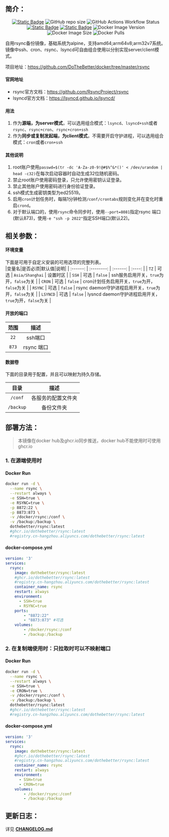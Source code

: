 ## 简介：
<p align="center">
<a target="_blank" href="https://github.com/DoTheBetter/docker/tree/master/rsync"><img alt="Static Badge" src="https://img.shields.io/badge/Github-DoTheBetter%2Fdocker-brightgreen"></a>
<img alt="GitHub repo size" src="https://img.shields.io/github/repo-size/DoTheBetter/docker?label=GitHub%20repo%20size">
<img alt="GitHub Actions Workflow Status" src="https://img.shields.io/github/actions/workflow/status/DoTheBetter/docker/DockerBuild_rsync.yml?label=GitHub%20Actions%20Workflow%20Status">
<br>
<a target="_blank" href="https://github.com/DoTheBetter/docker/pkgs/container/rsync"><img alt="Static Badge" src="https://img.shields.io/badge/ghcr.io-dothebetter%2Frsync-brightgreen"></a>
<a target="_blank" href="https://hub.docker.com/r/dothebetter/rsync"><img alt="Static Badge" src="https://img.shields.io/badge/docker.io-dothebetter%2Frsync-brightgreen"></a>
<img alt="Docker Image Version" src="https://img.shields.io/docker/v/dothebetter/rsync?label=Image%20Version">
<img alt="Docker Image Size" src="https://img.shields.io/docker/image-size/dothebetter/rsync?label=Image%20Size">
<img alt="Docker Pulls" src="https://img.shields.io/docker/pulls/dothebetter/rsync?label=Docker%20Pulls">
</p>

自用rsync备份镜像，基础系统为alpine，支持amd64;arm64v8;arm32v7系统。  镜像中ssh、cron、rsync、lsyncd可自由组合使用以分别实现server/client模式。 

项目地址：https://github.com/DoTheBetter/docker/tree/master/rsync

#### 官网地址

* rsync官方文档：https://github.com/RsyncProject/rsync
* lsyncd官方文档：https://lsyncd.github.io/lsyncd/

#### 用法

1. 作为**源端，为server模式**，可以选用组合模式：`lsyncd`、`lsyncd+ssh`或者`rsync`、`rsync+cron`、`rsync+cron+ssh`
2. 作为**同步或复制发起端，为client模式**，不需要开启守护进程，可以选用组合模式：`cron`或者`cron+ssh`

#### 其他说明
1. root账户使用`passwd=$(tr -dc 'A-Za-z0-9!@#$%^&*()' < /dev/urandom | head -c32)`在每次启动容器时自动生成32位随机密码。
2. 禁止root账户使用密码登录，只允许使用密钥认证登录。
3. 禁止其他账户使用密码进行身份验证登录。
4. ssh模式生成密钥类型为ed25519。
5. 启用`cron`计划任务时，每隔1分钟检测`/conf/crontabs`规则变化并在变化时重启`crond`。
6. 对于默认端口的，使用`rsync`命令同步时，使用`--port=8081`指定rsync 端口(默认873)，使用`-e "ssh -p 2022"`指定SSH端口(默认22)。

## 相关参数：

#### 环境变量
下面是可用于自定义安装的可用选项的完整列表。  
|变量名|是否必须|默认值|说明|
| :------: | :--------: | :------: | :----: |
|   `TZ`   |   可选   | `Asia/Shanghai` |                        设置时区                        |
|  `SSH`   |   可选   |     `false`     |        ssh服务启用开关，`true`为开，`false`为关        |
|  `CRON`  |   可选   |     `false`     |     cron计划任务启用开关，`true`为开，`false`为关      |
| `RSYNC`  |   可选   |     `false`     | rsync daemon守护进程启用开关，`true`为开，`false`为关  |
| `LSYNCD` |   可选   |     `false`     | lysncd daemon守护进程启用开关，`true`为开，`false`为关 |

#### 开放的端口

|范围|描述|
| :----: | :----: |
| `22`  |  ssh端口   |
| `873` | rsync 端口 |

#### 数据卷

下面的目录用于配置，并且可以映射为持久存储。  

|目录|描述|
| :----: | :----: |
|  `/conf`  | 各服务的配置文件夹 |
| `/backup` |     备份文件夹     |

## 部署方法：

> 本镜像在docker hub及ghcr.io同步推送，docker hub不能使用时可使用ghcr.io

### 1. 在源端使用时

#### Docker Run
  ```bash
  docker run -d \
  	--name rsync \
  	--restart always \
  	-e SSH=true \
  	-e RSYNC=true \
  	-p 8872:22 \
  	-p 8873:873 \
  	-v /docker/rsync:/conf \
  	-v /backup:/backup \
  	dothebetter/rsync:latest
  	#ghcr.io/dothebetter/rsync:latest
  	#registry.cn-hangzhou.aliyuncs.com/dothebetter/rsync:latest
  ```
#### docker-compose.yml
```yml
version: '3'
services:
  rsync:
    image: dothebetter/rsync:latest
    #ghcr.io/dothebetter/rsync:latest
    #registry.cn-hangzhou.aliyuncs.com/dothebetter/rsync:latest
    container_name: rsync
    restart: always
    environment:
      - SSH=true
      - RSYNC=true
    ports:
        - "8872:22"
        - "8873:873" #可选
    volumes:
        - /docker/rsync:/conf
        - /backup:/backup
```

### 2. 在复制端使用时：只拉取时可以不映射端口

#### Docker Run
  ```bash
  docker run -d \
  	--name rsync \
  	--restart always \
  	-e SSH=true \
  	-e CRON=true \
  	-v /docker/rsync:/conf \
  	-v /backup:/backup \
  	dothebetter/rsync:latest
  	#ghcr.io/dothebetter/rsync:latest
  	#registry.cn-hangzhou.aliyuncs.com/dothebetter/rsync:latest
  ```
#### docker-compose.yml
```yml
version: '3'
services:
  rsync:
    image: dothebetter/rsync:latest
    #ghcr.io/dothebetter/rsync:latest
    #registry.cn-hangzhou.aliyuncs.com/dothebetter/rsync:latest
    container_name: rsync
    restart: always
    environment:
      - SSH=true
      - CRON=true
    volumes:
        - /docker/rsync:/conf
        - /backup:/backup
```
## 更新日志：
详见 **[CHANGELOG.md](./CHANGELOG.md)**